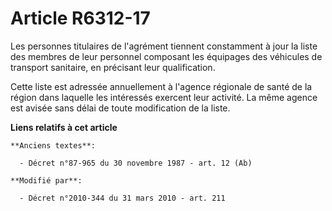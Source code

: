 # Article R6312-17

Les personnes titulaires de l'agrément tiennent constamment à jour la liste des membres de leur personnel composant les
équipages des véhicules de transport sanitaire, en précisant leur qualification.

Cette liste est adressée annuellement à l'agence régionale de santé de la région dans laquelle  les intéressés exercent leur
activité. La même agence est avisée sans délai de toute modification de la liste.

**Liens relatifs à cet article**

	**Anciens textes**:

	  - Décret n°87-965 du 30 novembre 1987 - art. 12 (Ab)

	**Modifié par**:

	  - Décret n°2010-344 du 31 mars 2010 - art. 211
